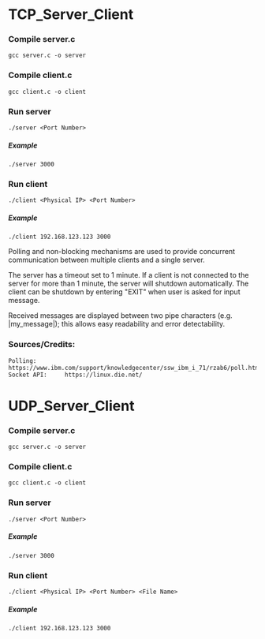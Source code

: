 # TCP_Server_Client
### Compile server.c  
    gcc server.c -o server
### Compile client.c  
    gcc client.c -o client

### Run server
    ./server <Port Number>
##### Example
    ./server 3000

### Run client
    ./client <Physical IP> <Port Number>
##### Example
    ./client 192.168.123.123 3000  

Polling and non-blocking mechanisms are used to provide concurrent communication between multiple clients and a single server.

The server has a timeout set to 1 minute. If a client is not connected to the server for more than 1 minute, the server will shutdown automatically. The client can be shutdown by entering "EXIT" when user is asked for input message.

Received messages are displayed between two pipe characters (e.g. |my_message|); this allows easy readability and error detectability.

### Sources/Credits:
    Polling:        https://www.ibm.com/support/knowledgecenter/ssw_ibm_i_71/rzab6/poll.htm  
    Socket API:     https://linux.die.net/
    
# UDP_Server_Client
### Compile server.c  
    gcc server.c -o server
### Compile client.c  
    gcc client.c -o client

### Run server
    ./server <Port Number>
##### Example
    ./server 3000

### Run client
    ./client <Physical IP> <Port Number> <File Name>
##### Example
    ./client 192.168.123.123 3000  
